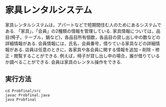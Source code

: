 # 家具レンタルシステム

家具レンタルシステムは，アパートなどで短期間住む人のためにあるシステムである.
「家具」，「会員」の2種類の情報を管理している.
家具情報については，品目(椅子，テーブル，鍋など)，各品目所有個数，各品目の貸し出し中の数などの詳細情報がある.
会員情報には，氏名，会員番号，借りている家具などの詳細情報がある.
店員は任意のときに，各家具や各会員に関する情報を追加・削除・修正・閲覧することができる.
例えば，椅子が貸し出し中の場合，誰が借りているか調べることができる.
会員は家具のレンタル操作をできる.

## 実行方法
```
cd Probfinal/src
javac Probfinal.java
java Probfinal
```
